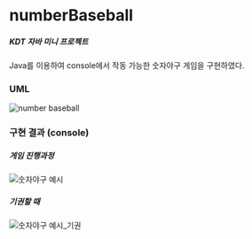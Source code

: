 # numberBaseball
##### KDT 자바 미니 프로젝트
Java를 이용하여 console에서 작동 가능한 숫자야구 게임을 구현하였다.

### UML


![number baseball](https://github.com/user-attachments/assets/39e1be58-41b6-45cc-83b7-45ff231cb691)

### 구현 결과 (console)
##### 게임 진행과정

![숫자야구 예시](https://github.com/user-attachments/assets/87d47a09-edcc-49f2-9301-e9cde58930b1)

##### 기권할 때 

![숫자야구 예시_기권](https://github.com/user-attachments/assets/c6dde88a-1844-43f5-a2b2-3ae6590ae58b)

